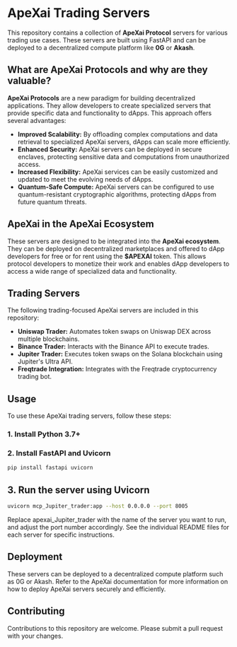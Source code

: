# ApeXai Trading Servers

This repository contains a collection of **ApeXai Protocol** servers for various trading use cases. These servers are built using FastAPI and can be deployed to a decentralized compute platform like **0G** or **Akash**.

## What are ApeXai Protocols and why are they valuable?

**ApeXai Protocols** are a new paradigm for building decentralized applications. They allow developers to create specialized servers that provide specific data and functionality to dApps. This approach offers several advantages:

- **Improved Scalability:** By offloading complex computations and data retrieval to specialized ApeXai servers, dApps can scale more efficiently.
- **Enhanced Security:** ApeXai servers can be deployed in secure enclaves, protecting sensitive data and computations from unauthorized access.
- **Increased Flexibility:** ApeXai services can be easily customized and updated to meet the evolving needs of dApps.
- **Quantum-Safe Compute:** ApeXai servers can be configured to use quantum-resistant cryptographic algorithms, protecting dApps from future quantum threats.

## ApeXai in the ApeXai Ecosystem

These servers are designed to be integrated into the **ApeXai ecosystem**. They can be deployed on decentralized marketplaces and offered to dApp developers for free or for rent using the **$APEXAI** token. This allows protocol developers to monetize their work and enables dApp developers to access a wide range of specialized data and functionality.

## Trading Servers

The following trading-focused ApeXai servers are included in this repository:

- **Uniswap Trader:** Automates token swaps on Uniswap DEX across multiple blockchains.
- **Binance Trader:** Interacts with the Binance API to execute trades.
- **Jupiter Trader:** Executes token swaps on the Solana blockchain using Jupiter's Ultra API.
- **Freqtrade Integration:** Integrates with the Freqtrade cryptocurrency trading bot.

## Usage

To use these ApeXai trading servers, follow these steps:

### 1. Install Python 3.7+

### 2. Install FastAPI and Uvicorn

```bash
pip install fastapi uvicorn
```

## 3. Run the server using Uvicorn
```bash
uvicorn mcp_Jupiter_trader:app --host 0.0.0.0 --port 8005
```
Replace apexai_Jupiter_trader with the name of the server you want to run, and adjust the port number accordingly. See the individual README files for each server for specific instructions.
## Deployment 
These servers can be deployed to a decentralized compute platform such as 0G or Akash. Refer to the ApeXai documentation for more information on how to deploy ApeXai servers securely and efficiently.
## Contributing
Contributions to this repository are welcome. Please submit a pull request with your changes.
